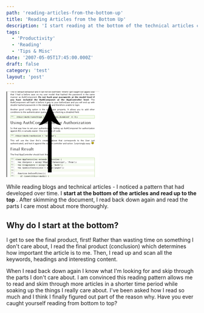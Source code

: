 ```yaml
---
path: 'reading-articles-from-the-bottom-up'
title: 'Reading Articles from the Bottom Up'
description: 'I start reading at the bottom of the technical articles continue to the top. It gives me the ability to see the final product first and filter to the content I care about.'
tags:
  - 'Productivity'
  - 'Reading'
  - 'Tips & Misc'
date: '2007-05-05T17:45:00.000Z'
draft: false
category: 'test'
layout: 'post'
---
```


![](./reading-bottom-up.gif)

While reading blogs and technical articles - I noticed a pattern that had developed over time. I **start at the bottom of the articles and read up to the top** . After skimming the document, I read back down again and read the parts I care most about more thoroughly.

## Why do I start at the bottom?

I get to see the final product, first! Rather than wasting time on something I don't care about, I read the final product (conclusion) which determines how important the article is to me. Then, I read up and scan all the keywords, headings and interesting content.

When I read back down again I know what I'm looking for and skip through the parts I don't care about. I am convinced this reading pattern allows me to read and skim through more articles in a shorter time period while soaking up the things I really care about. I've been asked how I read so much and I think I finally figured out part of the reason why. Have you ever caught yourself reading from bottom to top?
